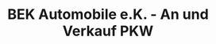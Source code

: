 ---
title: "BEK Automobile e.K. - An und Verkauf PKW"
url: /melsungen/bek-automobile-e-k-an-und-verkauf-pkw/
shop: Autohaus
---